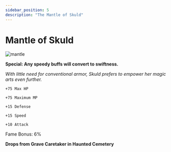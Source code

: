 ```yaml
---
sidebar_position: 5
description: "The Mantle of Skuld"
---
```


# Mantle of Skuld

![mantle](https://i.imgur.com/qUnenkk.png)

**Special: Any speedy buffs will convert to swiftness.**

<i>With little need for conventional armor, Skuld prefers to empower her magic arts even further.</i>

    +75 Max HP

    +75 Maximum MP
    
    +15 Defense
    
    +15 Speed
    
    +10 Attack

    
Fame Bonus: 6%

**Drops from Grave Caretaker in Haunted Cemetery**

